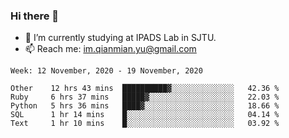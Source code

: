 ### Hi there 👋

- 🔭 I’m currently studying at IPADS Lab in SJTU.
- 📫 Reach me: im.qianmian.yu@gmail.com

<!--START_SECTION:waka-->
```text
Week: 12 November, 2020 - 19 November, 2020

Other    12 hrs 43 mins  ██████████▓░░░░░░░░░░░░░░   42.36 % 
Ruby     6 hrs 37 mins   █████▓░░░░░░░░░░░░░░░░░░░   22.03 % 
Python   5 hrs 36 mins   ████▓░░░░░░░░░░░░░░░░░░░░   18.66 % 
SQL      1 hr 14 mins    █░░░░░░░░░░░░░░░░░░░░░░░░   04.14 % 
Text     1 hr 10 mins    █░░░░░░░░░░░░░░░░░░░░░░░░   03.92 % 
```
<!--END_SECTION:waka-->

<!--
**yqmmm/yqmmm** is a ✨ _special_ ✨ repository because its `README.md` (this file) appears on your GitHub profile.

Here are some ideas to get you started:

- 🔭 I’m currently working on ...
- 🌱 I’m currently learning ...
- 👯 I’m looking to collaborate on ...
- 🤔 I’m looking for help with ...
- 💬 Ask me about ...
- 📫 How to reach me: ...
- 😄 Pronouns: ...
- ⚡ Fun fact: ...
-->
